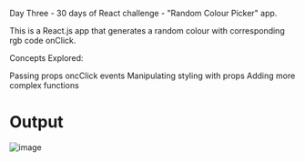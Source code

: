 Day Three - 30 days of React challenge - "Random Colour Picker" app.

This is a React.js app that generates a random colour with corresponding rgb code onClick.

Concepts Explored:

Passing props
oncClick events
Manipulating styling with props
Adding more complex functions

# Output 
![image](https://user-images.githubusercontent.com/81528176/233701818-8703d6c8-f7f4-4567-bd4d-9add217899dd.png)
